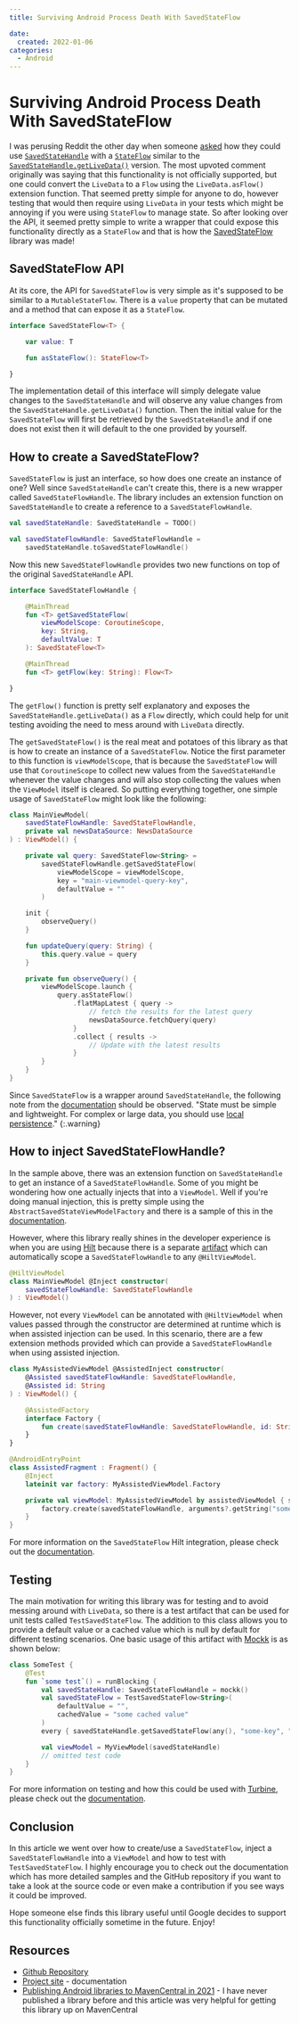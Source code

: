 ```yaml
---
title: Surviving Android Process Death With SavedStateFlow

date:
  created: 2022-01-06
categories:
  - Android
---
```


# Surviving Android Process Death With SavedStateFlow

I was perusing Reddit the other day when someone [asked](https://www.reddit.com/r/androiddev/comments/rlxrsr/in_stateflow_how_can_we_save_and_restore_android/) how they could use [`SavedStateHandle`](https://developer.android.com/reference/androidx/lifecycle/SavedStateHandle) with a [`StateFlow`](https://kotlin.github.io/kotlinx.coroutines/kotlinx-coroutines-core/kotlinx.coroutines.flow/-state-flow/) similar to the [`SavedStateHandle.getLiveData()`](https://developer.android.com/topic/libraries/architecture/viewmodel-savedstate) version. The most upvoted comment originally was saying that this functionality is not officially supported, but one could convert the `LiveData` to a `Flow` using the `LiveData.asFlow()` extension function. That seemed pretty simple for anyone to do, however testing that would then require using `LiveData` in your tests which might be annoying if you were using `StateFlow` to manage state. So after looking over the API, it seemed pretty simple to write a wrapper that could expose this functionality directly as a `StateFlow` and that is how the [SavedStateFlow](https://plusmobileapps.com/SavedStateFlow/) library was made!

<!-- more -->

## SavedStateFlow API 

At its core, the API for `SavedStateFlow` is very simple as it's supposed to be similar to a `MutableStateFlow`. There is a `value` property that can be mutated and a method that can expose it as a `StateFlow`. 

```kotlin
interface SavedStateFlow<T> {

    var value: T

    fun asStateFlow(): StateFlow<T>

}
```

The implementation detail of this interface will simply delegate value changes to the `SavedStateHandle` and will observe any value changes from the `SavedStateHandle.getLiveData()` function. Then the initial value for the `SavedStateFlow` will first be retrieved by the `SavedStateHandle` and if one does not exist then it will default to the one provided by yourself. 

## How to create a SavedStateFlow? 

`SavedStateFlow` is just an interface, so how does one create an instance of one? Well since `SavedStateHandle` can't create this, there is a new wrapper called `SavedStateFlowHandle`. The library includes an extension function on `SavedStateHandle` to create a reference to a `SavedStateFlowHandle`. 

```kotlin
val savedStateHandle: SavedStateHandle = TODO() 

val savedStateFlowHandle: SavedStateFlowHandle = 
    savedStateHandle.toSavedStateFlowHandle()
```

Now this new `SavedStateFlowHandle` provides two new functions on top of the original `SavedStateHandle` API. 

```kotlin
interface SavedStateFlowHandle {

    @MainThread
    fun <T> getSavedStateFlow(
        viewModelScope: CoroutineScope,
        key: String,
        defaultValue: T
    ): SavedStateFlow<T>

    @MainThread
    fun <T> getFlow(key: String): Flow<T>

}
```

The `getFlow()` function is pretty self explanatory and exposes the `SavedStateHandle.getLiveData()` as a `Flow` directly, which could help for unit testing avoiding the need to mess around with `LiveData` directly. 

The `getSavedStateFlow()` is the real meat and potatoes of this library as that is how to create an instance of a `SavedStateFlow`. Notice the first parameter to this function is `viewModelScope`, that is because the `SavedStateFlow` will use that `CoroutineScope` to collect new values from the `SavedStateHandle` whenever the value changes and will also stop collecting the values when the `ViewModel` itself is cleared. So putting everything together, one simple usage of `SavedStateFlow` might look like the following: 

```kotlin
class MainViewModel(
    savedStateFlowHandle: SavedStateFlowHandle,
    private val newsDataSource: NewsDataSource
) : ViewModel() {

    private val query: SavedStateFlow<String> =
        savedStateFlowHandle.getSavedStateFlow(
            viewModelScope = viewModelScope,
            key = "main-viewmodel-query-key", 
            defaultValue = ""
        )

    init {
        observeQuery()
    }

    fun updateQuery(query: String) {
        this.query.value = query
    }

    private fun observeQuery() {
        viewModelScope.launch {
            query.asStateFlow()
                .flatMapLatest { query ->
                    // fetch the results for the latest query
                    newsDataSource.fetchQuery(query)
                }
                .collect { results ->
                    // Update with the latest results
                }
        }
    }
}
```

Since `SavedStateFlow` is a wrapper around `SavedStateHandle`, the following note from the [documentation](https://developer.android.com/topic/libraries/architecture/viewmodel-savedstate) should be observed. "State must be simple and lightweight. For complex or large data, you should use [local persistence](https://developer.android.com/topic/libraries/architecture/saving-states#local)."
{:.warning}

## How to inject SavedStateFlowHandle?

In the sample above, there was an extension function on `SavedStateHandle` to get an instance of a `SavedStateFlowHandle`. Some of you might be wondering how one actually injects that into a `ViewModel`. Well if you're doing manual injection, this is pretty simple using the `AbstractSavedStateViewModelFactory` and there is a sample of this in the [documentation](https://plusmobileapps.com/SavedStateFlow/manual-di/). 

However, where this library really shines in the developer experience is when you are using [Hilt](https://developer.android.com/training/dependency-injection/hilt-android) because there is a separate [artifact](https://plusmobileapps.com/SavedStateFlow/setup/#savedstateflow-hilt) which can automatically scope a `SavedStateFlowHandle` to any `@HiltViewModel`. 

```kotlin
@HiltViewModel
class MainViewModel @Inject constructor(
    savedStateFlowHandle: SavedStateFlowHandle
) : ViewModel()
```

However, not every `ViewModel` can be annotated with `@HiltViewModel` when values passed through the constructor are determined at runtime which is when assisted injection can be used. In this scenario, there are a few extension methods provided which can provide a `SavedStateFlowHandle` when using assisted injection. 

```kotlin
class MyAssistedViewModel @AssistedInject constructor(
    @Assisted savedStateFlowHandle: SavedStateFlowHandle,
    @Assisted id: String
) : ViewModel() {

    @AssistedFactory
    interface Factory {
        fun create(savedStateFlowHandle: SavedStateFlowHandle, id: String): MyAssistedViewModel
    }
}

@AndroidEntryPoint
class AssistedFragment : Fragment() {
    @Inject
    lateinit var factory: MyAssistedViewModel.Factory

    private val viewModel: MyAssistedViewModel by assistedViewModel { savedStateFlowHandle ->
        factory.create(savedStateFlowHandle, arguments?.getString("some-argument-key")!!)
    }
}
```

For more information on the `SavedStateFlow` Hilt integration, please check out the [documentation](https://plusmobileapps.com/SavedStateFlow/hilt-di/).

## Testing

The main motivation for writing this library was for testing and to avoid messing around with `LiveData`, so there is a test artifact that can be used for unit tests called `TestSavedStateFlow`. The addition to this class allows you to provide a default value or a cached value which is null by default for different testing scenarios. One basic usage of this artifact with [Mockk](https://mockk.io/) is as shown below: 

```kotlin
class SomeTest {
    @Test
    fun `some test`() = runBlocking {
        val savedStateHandle: SavedStateFlowHandle = mockk()
        val savedStateFlow = TestSavedStateFlow<String>(
            defaultValue = "", 
            cachedValue = "some cached value"
        )
        every { savedStateHandle.getSavedStateFlow(any(), "some-key", "") } returns savedStateFlow

        val viewModel = MyViewModel(savedStateHandle)
        // omitted test code
    }
}
```

For more information on testing and how this could be used with [Turbine](https://github.com/cashapp/turbine), please check out the [documentation](https://plusmobileapps.com/SavedStateFlow/testing/).

## Conclusion 

In this article we went over how to create/use a `SavedStateFlow`, inject a `SavedStateFlowHandle` into a `ViewModel` and how to test with `TestSavedStateFlow`. I highly encourage you to check out the documentation which has more detailed samples and the GitHub repository if you want to take a look at the source code or even make a contribution if you see ways it could be improved. 

Hope someone else finds this library useful until Google decides to support this functionality officially sometime in the future. Enjoy!

## Resources

* [Github Repository](https://github.com/plusmobileapps/SavedStateFlow)
* [Project site](https://plusmobileapps.com/SavedStateFlow/) - documentation
* [Publishing Android libraries to MavenCentral in 2021](https://getstream.io/blog/publishing-libraries-to-mavencentral-2021/) - I have never published a library before and this article was very helpful for getting this library up on MavenCentral